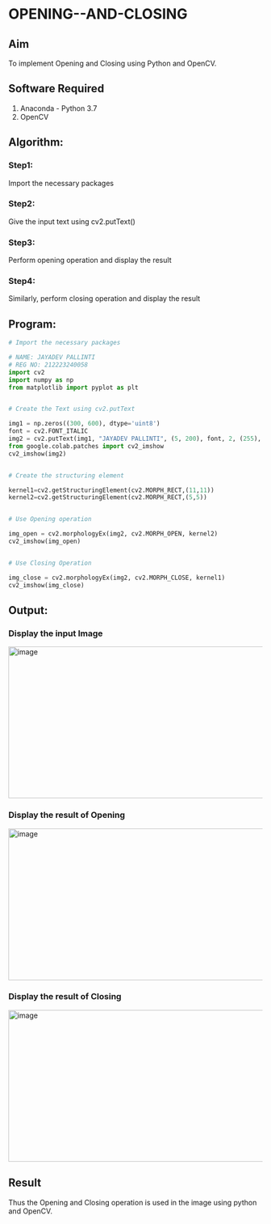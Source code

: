 # OPENING--AND-CLOSING
## Aim
To implement Opening and Closing using Python and OpenCV.

## Software Required
1. Anaconda - Python 3.7
2. OpenCV
## Algorithm:
### Step1:
Import the necessary packages

### Step2:
Give the input text using cv2.putText()

### Step3:
Perform opening operation and display the result

### Step4:
Similarly, perform closing operation and display the result

 
## Program:

``` Python
# Import the necessary packages

# NAME: JAYADEV PALLINTI
# REG NO: 212223240058
import cv2
import numpy as np
from matplotlib import pyplot as plt


# Create the Text using cv2.putText

img1 = np.zeros((300, 600), dtype='uint8')
font = cv2.FONT_ITALIC
img2 = cv2.putText(img1, "JAYADEV PALLINTI", (5, 200), font, 2, (255), 6, cv2.LINE_AA)
from google.colab.patches import cv2_imshow
cv2_imshow(img2)


# Create the structuring element

kernel1=cv2.getStructuringElement(cv2.MORPH_RECT,(11,11))
kernel2=cv2.getStructuringElement(cv2.MORPH_RECT,(5,5))


# Use Opening operation

img_open = cv2.morphologyEx(img2, cv2.MORPH_OPEN, kernel2)
cv2_imshow(img_open)


# Use Closing Operation

img_close = cv2.morphologyEx(img2, cv2.MORPH_CLOSE, kernel1)
cv2_imshow(img_close)


```
## Output:

### Display the input Image
<img width="600" height="300" alt="image" src="https://github.com/user-attachments/assets/1a3feef1-810c-4e2a-b937-a272cc760a05" />


### Display the result of Opening
<img width="600" height="300" alt="image" src="https://github.com/user-attachments/assets/a8a01d7f-acd2-4791-b15c-c02efd3688af" />


### Display the result of Closing
<img width="600" height="300" alt="image" src="https://github.com/user-attachments/assets/f6a696ad-c98d-430d-8cf7-ab401ab9902f" />


## Result
Thus the Opening and Closing operation is used in the image using python and OpenCV.
